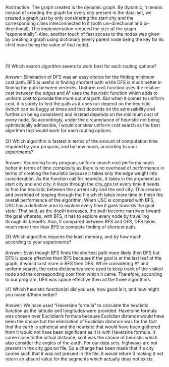 
Abstraction: The graph created is the dynamic graph. By dynamic, it means instead of creating the graph for every city present in the data-set, we created a graph just by only considering the start city and the corresponding cities interconnected to it (both uni-directional and bi-directional). This implementation reduced the size of the graph “exponentially”. Also, another touch of fast access to the nodes was given by creating a graph using dictionary (every parent node being the key for its child node being the value of that node).<br><br></br></br>
(1)	Which search algorithm seems to work best for each routing options?</br></br>
Answer: Elimination of DFS was an easy choice for the finding minimum cost path. BFS is useful in finding shortest path while DFS is much better in finding the path between vertexes. Uniform cost function uses the relative cost between the edges and A* uses the heuristic function which adds to uniform cost to provide the more optimal path. But when it comes to uniform cost, it is surely to find the path as it does not depend on the heuristic (which can be buggy at times and that depends on the admissibility and further on being consistent) and instead depends on the minimum cost of every node. So accordingly, under the circumstance of heuristic not being optimistically admissible, I would consider uniform cost search as the best algorithm that would work for each routing options.<br>
<br>
(2)	Which algorithm is fastest in terms of the amount of computation time required by your program, and by how much, according to your experiments? <br><br>
Answer: According to my program, uniform search cost performs much better in terms of time complexity as there is no overhead of performance in terms of creating the heuristic because it takes only the edge weight into consideration. As the function call for heuristic, it takes in the argument as start city and end city; it loops through the city_gps.txt every time it needs to find the heuristic between the current city and the end city. This creates and overhead of looping through the file which takes more time to finish the overall performance of the algorithm. When USC is compared with BFS, USC has a definitive area to explore every time it goes towards the goal state. That said, as the depth increases, the path become narrower toward the goal whereas, with BFS, it has to explore every node by travelling through its breadth. Also, if compared between BFS and DFS, DFS takes much more time than BFS to complete finding of shortest path.<br> 

(3)	Which algorithm requires the least memory, and by how much, according to your experiments? <br><br>
Answer: Even though BFS finds the shortest path more likely then DFS but DFS is space effective than BFS because if the goal is at the last leaf of the graph, it would cost more in BFS then DFS. While considering A* and uniform search, the extra dictionaries were used to keep track of the visited node and the corresponding cost from which it came. Therefore, according to our program, DFS was space effective then all the three algorithms.<br>

(4)	Which heuristic function(s) did you use, how good is it, and how might you make it/them better?<br><br>
Answer: We have used “Haversine formula” to calculate the heuristic function as the latitude and longitudes were provided. Haversine formula was chosen over Euclidian’s formula because Euclidian distance would have been the choice but the elimination of Euclidian distance was for the fact that the earth is spherical and the heuristic that would have been gathered from it would not have been significant as it is with Haversine formula. It came close to the actual distance, so it was the choice of heuristic which also consider the angles of the earth.
For our data sets, highways are not present in the city_gps.txt file. So a change has been made that if a city comes such that it was not present in the file, it would return 0 making it not return an absurd value for the segments which actually does not exists.  
